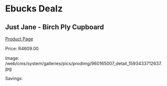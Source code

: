 
# Ebucks Dealz
## Just Jane - Birch Ply Cupboard
[Product Page](https://www.ebucks.com/web/shop/productSelected.do?prodId=960165007&catId=1130195724)

Price: R4609.00

Image: /web/cms/system/galleries/pics/prodimg/960165007_detail_1593433712637.jpg

Savings: 


	